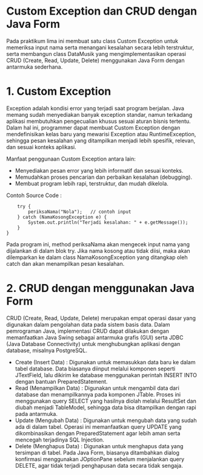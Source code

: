 # Custom Exception dan CRUD dengan Java Form
Pada praktikum lima ini membuat satu class Custom Exception untuk memeriksa input nama serta menangani kesalahan secara lebih terstruktur, serta membangun class DataMusik yang mengimplementasikan operasi CRUD (Create, Read, Update, Delete) menggunakan Java Form dengan antarmuka sederhana.

# 1.  Custom Exception
Exception adalah kondisi error yang terjadi saat program berjalan. Java memang sudah menyediakan banyak exception standar, namun terkadang aplikasi membutuhkan pengecualian khusus sesuai aturan bisnis tertentu. Dalam hal ini, programmer dapat membuat Custom Exception dengan mendefinisikan kelas baru yang mewarisi Exception atau RuntimeException, sehingga pesan kesalahan yang ditampilkan menjadi lebih spesifik, relevan, dan sesuai konteks aplikasi.

Manfaat penggunaan Custom Exception antara lain:
- Menyediakan pesan error yang lebih informatif dan sesuai konteks.
- Memudahkan proses pencarian dan perbaikan kesalahan (debugging).
- Membuat program lebih rapi, terstruktur, dan mudah dikelola.

Contoh Source Code :

        try {
            periksaNama("Nola");   // contoh input
        } catch (NamaKosongException e) {
            System.out.println("Terjadi kesalahan: " + e.getMessage());
        }
    }

Pada program ini, method periksaNama akan mengecek input nama yang dijalankan di dalam blok try. Jika nama kosong atau tidak diisi, maka akan dilemparkan ke dalam class NamaKosongException yang ditangkap oleh catch dan akan menampilkan pesan kesalahan.

# 2. CRUD dengan menggunakan Java Form
CRUD (Create, Read, Update, Delete) merupakan empat operasi dasar yang digunakan dalam pengolahan data pada sistem basis data. Dalam pemrograman Java, implementasi CRUD dapat dilakukan dengan memanfaatkan Java Swing sebagai antarmuka grafis (GUI) serta JDBC (Java Database Connectivity) untuk menghubungkan aplikasi dengan database, misalnya PostgreSQL.
- Create (Insert Data) : 
Digunakan untuk memasukkan data baru ke dalam tabel database. Data biasanya diinput melalui komponen seperti JTextField, lalu dikirim ke database menggunakan perintah INSERT INTO dengan bantuan PreparedStatement.
- Read (Menampilkan Data) : 
Digunakan untuk mengambil data dari database dan menampilkannya pada komponen JTable. Proses ini menggunakan query SELECT yang hasilnya diolah melalui ResultSet dan diubah menjadi TableModel, sehingga data bisa ditampilkan dengan rapi pada antarmuka.
- Update (Mengubah Data) : 
Digunakan untuk mengubah data yang sudah ada di dalam tabel. Operasi ini memanfaatkan query UPDATE yang dikombinasikan dengan PreparedStatement agar lebih aman serta mencegah terjadinya SQL Injection.
- Delete (Menghapus Data) : 
Digunakan untuk menghapus data yang tersimpan di tabel. Pada Java Form, biasanya ditambahkan dialog konfirmasi menggunakan JOptionPane sebelum menjalankan query DELETE, agar tidak terjadi penghapusan data secara tidak sengaja.
